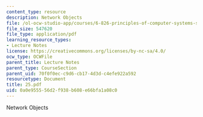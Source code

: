 ```yaml
---
content_type: resource
description: Network Objects
file: /ol-ocw-studio-app/courses/6-826-principles-of-computer-systems-spring-2002/0a0e955556d2f938b608e66bfa1a08c0_25.pdf
file_size: 547620
file_type: application/pdf
learning_resource_types:
- Lecture Notes
license: https://creativecommons.org/licenses/by-nc-sa/4.0/
ocw_type: OCWFile
parent_title: Lecture Notes
parent_type: CourseSection
parent_uid: 70f0f0ec-c9d6-cb17-4d3d-c4efe922a592
resourcetype: Document
title: 25.pdf
uid: 0a0e9555-56d2-f938-b608-e66bfa1a08c0
---
```

Network Objects